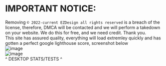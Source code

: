 # IMPORTANT NOTICE: <br>
Removing `© 2022-current EZDesign all rights reserved` is a breach of the license, therefore, DMCA will be contacted and we will perform a takedown on your website. We do this for free, and we need credit. Thank you.
<br>
This site has assured quality, everything will load extremley quickly and has gotten a perfect google lighthouse score, screenshot below
<br>
![image](https://user-images.githubusercontent.com/72263189/195060326-ef23359d-4a5c-493f-876e-853fd40191fe.png)
<br>
![image](https://user-images.githubusercontent.com/72263189/195060678-c67e9b77-96dd-4993-991a-64c73e5e63c9.png)
<br>
^ DESKTOP STATS/TESTS ^
